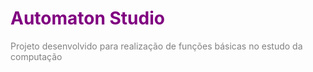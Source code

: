<div>
    <h1 style="color: purple;">Automaton Studio</h1>
    <p style="color: gray">Projeto desenvolvido para realização de funções básicas no estudo da computação</p>
</div>